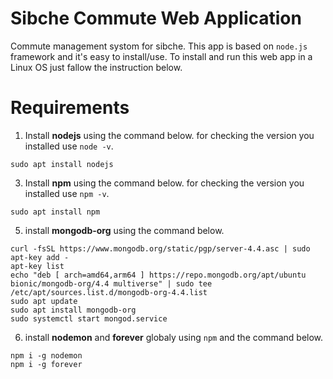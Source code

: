 # Sibche Commute Web Application
Commute management systom for sibche. This app is based on `node.js` framework and it's easy to install/use. To install and run this web app in a Linux OS just fallow the instruction below. 
# Requirements
1. Install **nodejs** using the command below. for checking the version you installed use `node -v`.
```
sudo apt install nodejs
```
3. Install **npm** using the command below. for checking the version you installed use `npm -v`.
```
sudo apt install npm
```
5. install **mongodb-org** using the command below.
```
curl -fsSL https://www.mongodb.org/static/pgp/server-4.4.asc | sudo apt-key add -
apt-key list
echo "deb [ arch=amd64,arm64 ] https://repo.mongodb.org/apt/ubuntu bionic/mongodb-org/4.4 multiverse" | sudo tee /etc/apt/sources.list.d/mongodb-org-4.4.list
sudo apt update
sudo apt install mongodb-org
sudo systemctl start mongod.service
```
6. install **nodemon** and **forever** globaly using `npm` and the command below.
```
npm i -g nodemon
npm i -g forever
```

